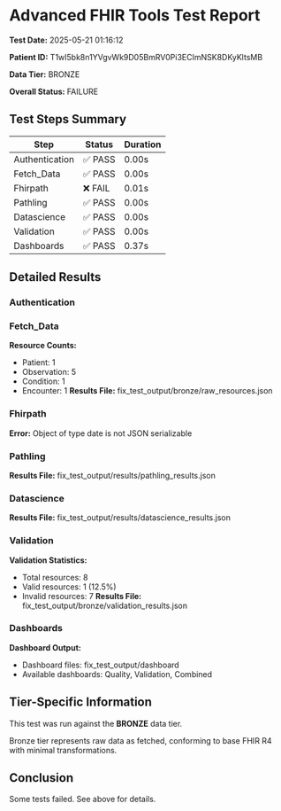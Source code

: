 # Advanced FHIR Tools Test Report

**Test Date:** 2025-05-21 01:16:12

**Patient ID:** T1wI5bk8n1YVgvWk9D05BmRV0Pi3ECImNSK8DKyKltsMB

**Data Tier:** BRONZE

**Overall Status:** FAILURE

## Test Steps Summary

| Step | Status | Duration |
|------|--------|----------|
| Authentication | ✅ PASS | 0.00s |
| Fetch_Data | ✅ PASS | 0.00s |
| Fhirpath | ❌ FAIL | 0.01s |
| Pathling | ✅ PASS | 0.00s |
| Datascience | ✅ PASS | 0.00s |
| Validation | ✅ PASS | 0.00s |
| Dashboards | ✅ PASS | 0.37s |

## Detailed Results

### Authentication

### Fetch_Data

**Resource Counts:**

- Patient: 1
- Observation: 5
- Condition: 1
- Encounter: 1
**Results File:** fix_test_output/bronze/raw_resources.json

### Fhirpath

**Error:** Object of type date is not JSON serializable

### Pathling

**Results File:** fix_test_output/results/pathling_results.json

### Datascience

**Results File:** fix_test_output/results/datascience_results.json

### Validation

**Validation Statistics:**

- Total resources: 8
- Valid resources: 1 (12.5%)
- Invalid resources: 7
**Results File:** fix_test_output/bronze/validation_results.json

### Dashboards

**Dashboard Output:**

- Dashboard files: fix_test_output/dashboard
- Available dashboards: Quality, Validation, Combined

## Tier-Specific Information

This test was run against the **BRONZE** data tier.

Bronze tier represents raw data as fetched, conforming to base FHIR R4 with minimal transformations.

## Conclusion

Some tests failed. See above for details.
